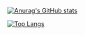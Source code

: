 [![Anurag's GitHub stats](https://github-readme-stats.vercel.app/api?username=Gabriel1590&show_icons=true&theme=dark)](https://github.com/Gabriel1590/github-readme-stats)

[![Top Langs](https://github-readme-stats.vercel.app/api/top-langs/?username=miguelesco&layout=compact&theme=dark)](https://github.com/miguelesco/github-readme-stats)
